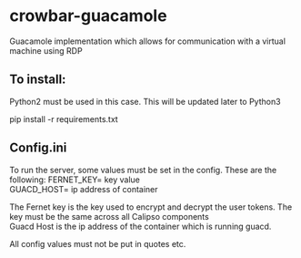 # crowbar-guacamole
Guacamole implementation which allows for communication with a virtual machine using RDP

## To install:
Python2 must be used in this case. This will be updated later to Python3</br>

pip install -r requirements.txt

## Config.ini
To run the server, some values must be set in the config. These are the following:
FERNET_KEY= key value   
GUACD_HOST= ip address of container

The Fernet key is the key used to encrypt and decrypt the user tokens. The key must be the same across all
Calipso components    
Guacd Host is the ip address of the container which is running guacd.  

All config values must not be put in quotes etc.